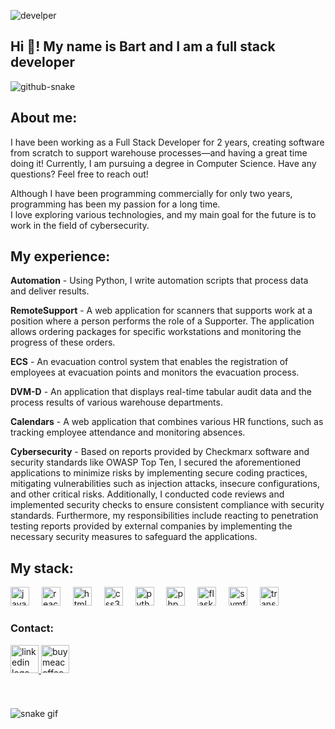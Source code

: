 ![develper](https://github.com/bartek-barszczewski/bartek-barszczewski/blob/gifs/gifs/monkey.gif?raw=true)

<h2 align="left">Hi 👋! My name is Bart and I am a full stack developer</h2>

<picture>
  <source 
    media="(prefers-color-scheme: dark)" 
    srcset="https://raw.githubusercontent.com/bartek-barszczewski/bartek-barszczewski/output/github-contribution-grid-snake-dark.svg" />
  <source 
    media="(prefers-color-scheme: light)" 
    srcset="https://raw.githubusercontent.com/bartek-barszczewski/bartek-barszczewski/output/github-contribution-grid-snake.svg" />
  <img 
    alt="github-snake" 
    src="https://raw.githubusercontent.com/bartek-barszczewski/bartek-barszczewski/output/github-contribution-grid-snake.svg" />
</picture>

## About me:
I have been working as a Full Stack Developer for 2 years, creating software from scratch to support warehouse processes—and having a great time doing it! Currently, I am pursuing a degree in Computer Science. Have any questions? Feel free to reach out!

Although I have been programming commercially for only two years, programming has been my passion for a long time.  
I love exploring various technologies, and my main goal for the future is to work in the field of cybersecurity.


## My experience:
**Automation** - Using Python, I write automation scripts that process data and deliver results.

**RemoteSupport** - A web application for scanners that supports work at a position where a person performs the role of a Supporter. The application allows ordering packages for specific workstations and monitoring the progress of these orders.

**ECS** - An evacuation control system that enables the registration of employees at evacuation points and monitors the evacuation process.

**DVM-D** - An application that displays real-time tabular audit data and the process results of various warehouse departments.

**Calendars** - A web application that combines various HR functions, such as tracking employee attendance and monitoring absences.

**Cybersecurity** - Based on reports provided by Checkmarx software and security standards like OWASP Top Ten, I secured the aforementioned applications to minimize risks by implementing secure coding practices, mitigating vulnerabilities such as injection attacks, insecure configurations, and other critical risks. Additionally, I conducted code reviews and implemented security checks to ensure consistent compliance with security standards.
Furthermore, my responsibilities include reacting to penetration testing reports provided by external companies by implementing the necessary security measures to safeguard the applications.



## My stack:

<div align="left">
  <img src="https://cdn.jsdelivr.net/gh/devicons/devicon/icons/javascript/javascript-original.svg" height="30" alt="javascript logo"  />
  <img width="12" />
  <img src="https://cdn.jsdelivr.net/gh/devicons/devicon/icons/react/react-original.svg" height="30" alt="react logo"  />
  <img width="12" />
  <img src="https://cdn.jsdelivr.net/gh/devicons/devicon/icons/html5/html5-original.svg" height="30" alt="html5 logo"  />
  <img width="12" />
  <img src="https://cdn.jsdelivr.net/gh/devicons/devicon/icons/css3/css3-original.svg" height="30" alt="css3 logo"  />
  <img width="12" />
  <img src="https://cdn.jsdelivr.net/gh/devicons/devicon/icons/python/python-original.svg" height="30" alt="python logo"  />
  <img width="12" />
  <img src="https://cdn.jsdelivr.net/gh/devicons/devicon/icons/php/php-original.svg" height="30" alt="php logo"  />
  <img width="12" />
  <img src="https://cdn.jsdelivr.net/gh/devicons/devicon/icons/flask/flask-original.svg" height="30" alt="flask logo"  />
  <img width="12" />
  <img src="https://cdn.jsdelivr.net/gh/devicons/devicon/icons/symfony/symfony-original.svg" height="30" alt="symfony logo"  />
  <img width="12" />
  <img src="https://cdn.worldvectorlogo.com/logos/t-sql.svg" height="30" alt="transact-sql logo"  />
</div>

### Contact:

<div align="left">
  <a href="https://www.linkedin.com/in/bart%C5%82omiej-barszczewski-full-stack/" target="_blank">
  <img src="https://img.shields.io/static/v1?message=LinkedIn&logo=linkedin&label=&color=0077B5&logoColor=white&labelColor=&style=for-the-badge" height="45" alt="linkedin logo"  />
  </a>
  <a href="https://buymeacoffee.com/sphinnx" target="_blank">
  <img src="https://media2.giphy.com/media/v1.Y2lkPTc5MGI3NjExMW0zeTlqeGoyZm13MW01emNyeGJlOG9ycWt4dmVyNzBieHd5MzAyYiZlcD12MV9pbnRlcm5hbF9naWZfYnlfaWQmY3Q9cw/TDQOtnWgsBx99cNoyH/giphy.gif" height="45" alt="buymeacoffee logo" />
  </a>
</div>

###
<br clear="both">

![snake gif](https://github.combartek-barszczewski/bartek-barszczewski/blob/output/github-contribution-grid-snake.gif)
